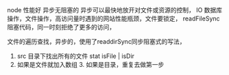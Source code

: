 node 性能好 异步无阻塞的
异步可以最快地放开对文件或资源的控制，
IO 数据库操作，文件操作，高访问量时遇到的网站性能瓶颈，文件要锁定，
readFileSync 阻塞代码，同一时刻拒绝了更多的访问，

文件的遍历查找，异步的，使用了readdirSync同步阻塞式的写法，
1. src 目录下找出所有的文件
  stat  isFile | isDir 
  2. 如果是文件就加入数组
    3. 如果是目录，重复去做第一步